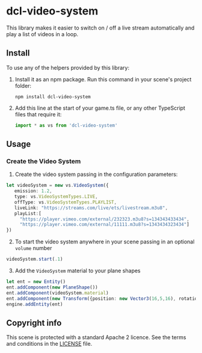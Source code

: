 
# dcl-video-system

This library makes it easier to switch on / off a live stream automatically and play a list of videos in a loop.

## Install

To use any of the helpers provided by this library:

1. Install it as an npm package. Run this command in your scene's project folder:

   ```
   npm install dcl-video-system
   ```

2. Add this line at the start of your game.ts file, or any other TypeScript files that require it:

   ```ts
   import * as vs from 'dcl-video-system'
   ```

## Usage

### Create the Video System
1. Create the video system passing in the configuration parameters:
```ts
let videoSystem = new vs.VideoSystem({
   emission: 1.2,
   type: vs.VideoSystemTypes.LIVE,
   offType: vs.VideoSystemTypes.PLAYLIST,
   liveLink: "https://streams.com/live/ets/livestream.m3u8",
   playList:[
     "https://player.vimeo.com/external/232323.m3u8?s=134343433434",
     "https://player.vimeo.com/external/11111.m3u8?s=1343434323434"]
})
```
2. To start the video system anywhere in your scene passing in an optional `volume` number
```ts
videoSystem.start(.1)
```
3. Add the `VideoSystem` material to your plane shapes
```ts
let ent = new Entity()
ent.addComponent(new PlaneShape())
ent.addComponent(videoSystem.material)
ent.addComponent(new Transform({position: new Vector3(16,5,16), rotation:Quaternion.Euler(0,180,0), scale: new Vector3(16,9,1)}))
engine.addEntity(ent)
```


## Copyright info

This scene is protected with a standard Apache 2 licence. See the terms and conditions in the [LICENSE](/LICENSE) file.
